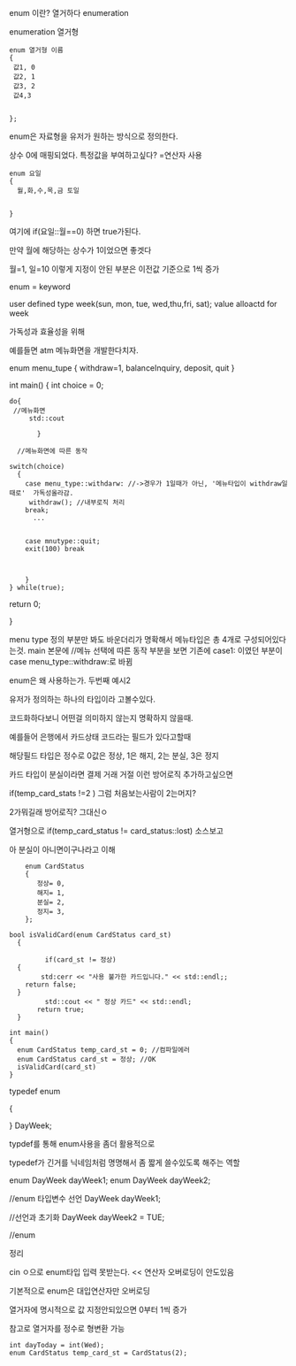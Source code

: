 enum 이란? 열거하다 enumeration



enumeration 열거형

```
enum 열거형 이름
{
 값1, 0
 값2, 1
 값3, 2
 값4,3

  
};

```
enum은 자료형을 유저가 원하는 방식으로 정의한다.

상수 0에 매핑되었다. 특정값을 부여하고싶다? =연산자 사용

```
enum 요일
{
  월,화,수,목,금 토일


}
```

여기에 
if(요일::월==0) 하면 true가된다.

  만약 월에 해당하는 상수가 1이었으면 좋겟다

  월=1, 일=10 이렇게
  지정이 안된 부분은 이전값 기준으로 1씩 증가


enum = keyword

user defined type
week(sun, mon, tue, wed,thu,fri, sat);
value alloactd for week

가독성과 효율성을 위해

예를들면 atm 메뉴화면을 개발한다치자.

enum menu_tupe
  {
    withdraw=1,
  balanceInquiry,
  deposit,
  quit
  }
  
  
  int main()
  {
    int choice = 0;
    
    do{
     //메뉴화면
         std::cout
  
           }

      //메뉴화면에 따른 동작

    switch(choice)
      {
        case menu_type::withdarw: //->경우가 1일때가 아닌, '메뉴타입이 withdraw일때로'  가독성올라감.
         withdraw(); //내부로직 처리
        break;
          ...


        case mnutype::quit;
        exit(100) break
          
      
      
        }
    } while(true);
  return 0;
    
  }

menu type 정의 부분만 봐도 바운더리가 명확해서 메뉴타입은
총 4개로 구성되어있다는것.
  main 본문에 //메뉴 선택에 따른 동작 부분을 보면
기존에 case1: 이였던 부분이 case menu_type::withdraw:로 바뀜


enum은 왜 사용하는가. 두번째 예시2

  유저가 정의하는 하나의 타입이라 고볼수있다.

코드화하다보니 어떤걸 의미하지 않는지 명확하지 않을때.

  예를들어 은행에서 카드상태 코드라는 필드가 있다고할때

  해당필드 타입은 정수로 0값은 정상, 1은 해지, 2는 분실, 3은 정지

카드 타입이 분실이라면 결제 거래 거절 이런 방어로직 추가하고싶으면

  
  if(temp_card_stats !=2 ) 그럼 처음보는사람이 2는머지?
  
  2가뭐길래 방어로직? 그대신ㅇ
  
  열거형으로 if(temp_card_status != card_status::lost) 소스보고
  
  아 분실이 아니면이구나라고 이해
```
    enum CardStatus
    {
       정상= 0,
       해지= 1,
       분실= 2,
       정지= 3,
    };

bool isValidCard(enum CardStatus card_st)
  {

         if(card_st != 정상)
  {
        std:cerr << "사용 불가한 카드입니다." << std::endl;;
    return false;
  }
         std::cout << " 정상 카드" << std::endl;
       return true;
  }

int main()
{
  enum CardStatus temp_card_st = 0; //컴파일에러
  enum CardStatus card_st = 정상; //OK
  isValidCard(card_st)
}

```

typedef enum

{
  
} DayWeek;

typdef를 통해 enum사용을 좀더 활용적으로

typedef가 긴거를 닉네임처럼 명명해서 좀 짧게 쓸수있도록 해주는 역할

enum DayWeek dayWeek1;
enum DayWeek dayWeek2;

//enum 타입변수 선언
DayWeek dayWeek1;

//선언과 초기화
DayWeek dayWeek2 = TUE;



//enum 

정리

cin ㅇ으로 enum타입 입력 못받는다. << 연산자 오버로딩이 안도있음

기본적으로 enum은 대입연산자만 오버로딩

열거자에 명시적으로 값 지정안되있으면 0부터 1씩 증가

참고로 열거자를 정수로 형변환 가능


```
int dayToday = int(Wed);
enum CardStatus temp_card_st = CardStatus(2);

```
